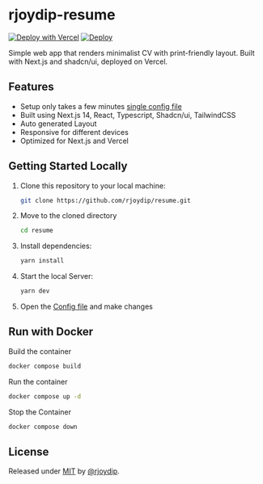 # rjoydip-resume

[![Deploy with Vercel](https://vercel.com/button)](https://vercel.com/new/clone?repository-url=https://github.com/rjoydip/resume)
[![Deploy](https://github.com/rjoydip/resume/actions/workflows/deploy.yaml/badge.svg)](https://github.com/rjoydip/resume/actions/workflows/deploy.yaml)

Simple web app that renders minimalist CV with print-friendly layout. Built with Next.js and shadcn/ui, deployed on Vercel.

## Features

- Setup only takes a few minutes [single config file](./src/data.ts)
- Built using Next.js 14, React, Typescript, Shadcn/ui, TailwindCSS
- Auto generated Layout
- Responsive for different devices
- Optimized for Next.js and Vercel

## Getting Started Locally

1. Clone this repository to your local machine:

   ```bash
   git clone https://github.com/rjoydip/resume.git
   ```

2. Move to the cloned directory

   ```bash
   cd resume
   ```

3. Install dependencies:

   ```bash
   yarn install
   ```

4. Start the local Server:

   ```bash
   yarn dev
   ```

5. Open the [Config file](./src/data.ts) and make changes

## Run with Docker

Build the container

```sh
docker compose build
```

Run the container

```sh
docker compose up -d
```

Stop the Container

```sh
docker compose down 
```

## License

Released under [MIT](./LICENSE) by [@rjoydip](https://github.com/rjoydip).
